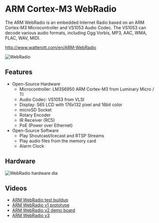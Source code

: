 # ARM Cortex-M3 WebRadio
The ARM WebRadio is an embedded Internet Radio based on an ARM Cortex-M3 Microcontroller and VS1053 Audio Codec.
The VS1053 can decode various audio formats, including Ogg Vorbis, MP3, AAC, WMA, FLAC, WAV, MIDI.

http://www.watterott.com/en/ARM-WebRadio

![WebRadio](https://raw.github.com/watterott/WebRadio/master/img/webradio.jpg)


## Features
 * Open-Source Hardware
    * Microcontroller: LM3S6950 ARM Cortex-M3 from Luminary Micro / TI
    * Audio Codec: VS1053 from VLSI
    * Display: S65 LCD with 176x132 pixel and 16bit color
    * microSD Socket
    * Rotary Encoder
    * IR Receiver (RC5)
    * PoE (Power over Ethernet)
 * Open-Source Software
    * Play Shoutcast/Icecast and RTSP Streams
    * Play audio files from the memory card
    * Alarm Clock


## Hardware
![WebRadio hardware dia](https://raw.github.com/watterott/WebRadio/master/img/hw_dia.png)


## Videos
 * [ARM WebRadio test buildup](http://www.youtube.com/watch?v=d3AU1xSci-s)
 * [ARM WebRadio v1 prototype](http://www.youtube.com/watch?v=I5wxE6ul4LM)
 * [ARM WebRadio v2 demo board](http://www.youtube.com/watch?v=boI7PvBz0HM)
 * [ARM WebRadio v3](http://www.youtube.com/watch?v=70_Qk82P8Xw)
